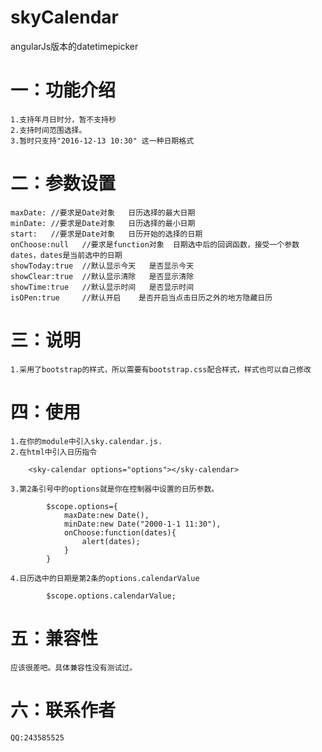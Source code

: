 # skyCalendar
  angularJs版本的datetimepicker
    
# 一：功能介绍
    1.支持年月日时分，暂不支持秒
    2.支持时间范围选择。
    3.暂时只支持"2016-12-13 10:30" 这一种日期格式
# 二：参数设置
    maxDate: //要求是Date对象   日历选择的最大日期
    minDate: //要求是Date对象   日历选择的最小日期
    start:   //要求是Date对象   日历开始的选择的日期
    onChoose:null   //要求是function对象  日期选中后的回调函数，接受一个参数dates，dates是当前选中的日期
    showToday:true  //默认显示今天   是否显示今天
    showClear:true  //默认显示清除   是否显示清除
    showTime:true   //默认显示时间   是否显示时间
    isOPen:true     //默认开启    是否开启当点击日历之外的地方隐藏日历
# 三：说明
    1.采用了bootstrap的样式，所以需要有bootstrap.css配合样式，样式也可以自己修改
# 四：使用
    1.在你的module中引入sky.calendar.js.
    2.在html中引入日历指令
    	
    	<sky-calendar options="options"></sky-calendar>
    	
    3.第2条引号中的options就是你在控制器中设置的日历参数。
    	
    		$scope.options={
    			maxDate:new Date(),
    			minDate:new Date("2000-1-1 11:30"),
    			onChoose:function(dates){
    				alert(dates);
    			}
    		}
    	
    4.日历选中的日期是第2条的options.calendarValue
    	
    		$scope.options.calendarValue;
    	
# 五：兼容性
    应该很差吧。具体兼容性没有测试过。

# 六：联系作者
    QQ:243585525
